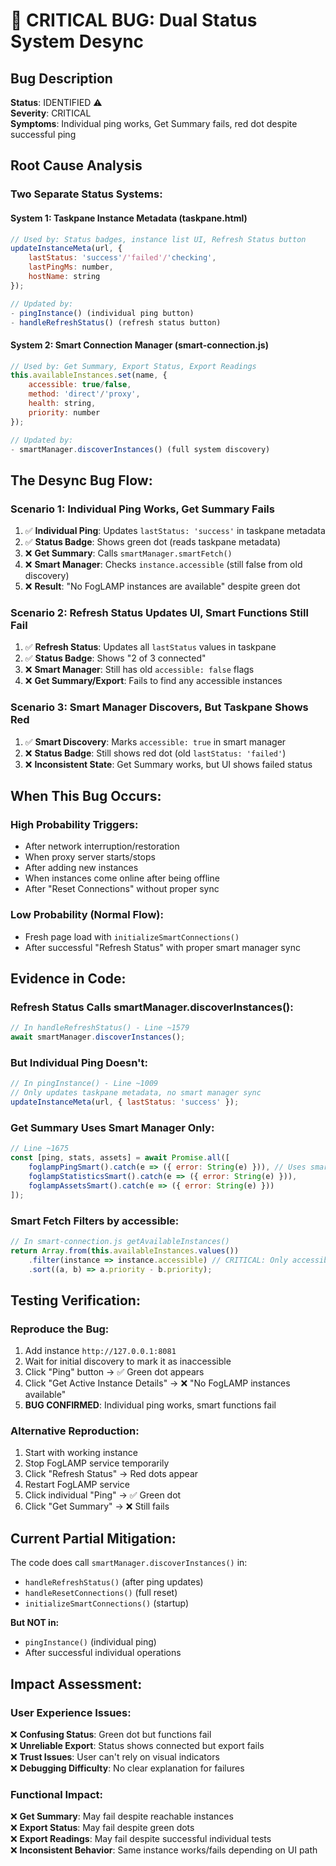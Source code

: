 # 🚨 CRITICAL BUG: Dual Status System Desync

## **Bug Description**  
**Status**: IDENTIFIED ⚠️  
**Severity**: CRITICAL  
**Symptoms**: Individual ping works, Get Summary fails, red dot despite successful ping  

## **Root Cause Analysis**

### **Two Separate Status Systems:**

#### **System 1: Taskpane Instance Metadata** (taskpane.html)
```javascript
// Used by: Status badges, instance list UI, Refresh Status button
updateInstanceMeta(url, { 
    lastStatus: 'success'/'failed'/'checking',
    lastPingMs: number,
    hostName: string
});

// Updated by:
- pingInstance() (individual ping button)
- handleRefreshStatus() (refresh status button)
```

#### **System 2: Smart Connection Manager** (smart-connection.js)  
```javascript
// Used by: Get Summary, Export Status, Export Readings
this.availableInstances.set(name, {
    accessible: true/false,
    method: 'direct'/'proxy',
    health: string,
    priority: number
});

// Updated by:
- smartManager.discoverInstances() (full system discovery)
```

## **The Desync Bug Flow:**

### **Scenario 1: Individual Ping Works, Get Summary Fails**
1. ✅ **Individual Ping**: Updates `lastStatus: 'success'` in taskpane metadata
2. ✅ **Status Badge**: Shows green dot (reads taskpane metadata)
3. ❌ **Get Summary**: Calls `smartManager.smartFetch()` 
4. ❌ **Smart Manager**: Checks `instance.accessible` (still false from old discovery)
5. ❌ **Result**: "No FogLAMP instances are available" despite green dot

### **Scenario 2: Refresh Status Updates UI, Smart Functions Still Fail**
1. ✅ **Refresh Status**: Updates all `lastStatus` values in taskpane 
2. ✅ **Status Badge**: Shows "2 of 3 connected" 
3. ❌ **Smart Manager**: Still has old `accessible: false` flags
4. ❌ **Get Summary/Export**: Fails to find any accessible instances

### **Scenario 3: Smart Manager Discovers, But Taskpane Shows Red**
1. ✅ **Smart Discovery**: Marks `accessible: true` in smart manager
2. ❌ **Status Badge**: Still shows red dot (old `lastStatus: 'failed'`)
3. ❌ **Inconsistent State**: Get Summary works, but UI shows failed status

## **When This Bug Occurs:**

### **High Probability Triggers:**
- After network interruption/restoration
- When proxy server starts/stops
- After adding new instances  
- When instances come online after being offline
- After "Reset Connections" without proper sync

### **Low Probability (Normal Flow):**
- Fresh page load with `initializeSmartConnections()` 
- After successful "Refresh Status" with proper smart manager sync

## **Evidence in Code:**

### **Refresh Status Calls smartManager.discoverInstances():**
```javascript
// In handleRefreshStatus() - Line ~1579
await smartManager.discoverInstances(); 
```

### **But Individual Ping Doesn't:**
```javascript  
// In pingInstance() - Line ~1009
// Only updates taskpane metadata, no smart manager sync
updateInstanceMeta(url, { lastStatus: 'success' });
```

### **Get Summary Uses Smart Manager Only:**
```javascript
// Line ~1675
const [ping, stats, assets] = await Promise.all([
    foglampPingSmart().catch(e => ({ error: String(e) })), // Uses smartManager
    foglampStatisticsSmart().catch(e => ({ error: String(e) })), 
    foglampAssetsSmart().catch(e => ({ error: String(e) }))
]);
```

### **Smart Fetch Filters by accessible:**
```javascript
// In smart-connection.js getAvailableInstances()
return Array.from(this.availableInstances.values())
    .filter(instance => instance.accessible) // CRITICAL: Only accessible instances
    .sort((a, b) => a.priority - b.priority);
```

## **Testing Verification:**

### **Reproduce the Bug:**
1. Add instance `http://127.0.0.1:8081`
2. Wait for initial discovery to mark it as inaccessible 
3. Click "Ping" button → ✅ Green dot appears
4. Click "Get Active Instance Details" → ❌ "No FogLAMP instances available"
5. **BUG CONFIRMED**: Individual ping works, smart functions fail

### **Alternative Reproduction:**
1. Start with working instance
2. Stop FogLAMP service temporarily 
3. Click "Refresh Status" → Red dots appear
4. Restart FogLAMP service
5. Click individual "Ping" → ✅ Green dot
6. Click "Get Summary" → ❌ Still fails

## **Current Partial Mitigation:**

The code does call `smartManager.discoverInstances()` in:
- `handleRefreshStatus()` (after ping updates)
- `handleResetConnections()` (full reset)
- `initializeSmartConnections()` (startup)

**But NOT in:**
- `pingInstance()` (individual ping)
- After successful individual operations

## **Impact Assessment:**

### **User Experience Issues:**  
❌ **Confusing Status**: Green dot but functions fail  
❌ **Unreliable Export**: Status shows connected but export fails  
❌ **Trust Issues**: User can't rely on visual indicators  
❌ **Debugging Difficulty**: No clear explanation for failures  

### **Functional Impact:**
❌ **Get Summary**: May fail despite reachable instances  
❌ **Export Status**: May fail despite green dots  
❌ **Export Readings**: May fail despite successful individual tests  
❌ **Inconsistent Behavior**: Same instance works/fails depending on UI path  

